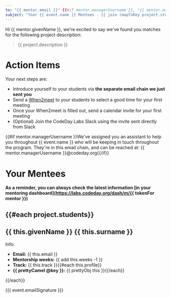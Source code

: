 ```yaml
---
to: "{{ mentor.email }}" {{#if mentor.managerUsername }}, "{{ mentor.managerUsername }}@codeday.org"{{/if}}
subject: "Your {{ event.name }} Mentees - {{ join (mapToKey project.students 'givenName') ', ' }}"
---
```


Hi {{ mentor.givenName }}, we're excited to say we've found you matches for the following project description:

<blockquote>{{ project.description }}</blockquote>


# Action Items

Your next steps are:

* Introduce yourself to your students via **the separate email chain we just sent you**
* Send a [When2meet](https://www.when2meet.com/) to your students to select a good time for your first meeting
* Once your When2meet is filled out, send a calendar invite for your first meeting
* (Optional) Join the CodeDay Labs Slack using the invite sent directly from Slack

{{#if mentor.managerUsername }}We've assigned you an assistant to help you throughout {{ event.name }} who will be keeping in touch throughout the program. They're in this email chain, and can be reached at: {{ mentor.managerUsername }}@codeday.org{{/if}}


# Your Mentees

**As a reminder, you can always check the latest information [in your mentoring dashboard](https://labs.codeday.org/dash/m/{{ tokenFor mentor }})**

{{#each project.students}}
-----
## {{ this.givenName }} {{ this.surname }}
Info:

- **Email:** {{ this.email }}
- **Mentorship weeks:** {{ add this.weeks -1 }}
- **Track:** {{ this.track }}{{#each this.profile}}
- **{{ prettyCamel @key }}:** {{ prettyObj this }}{{/each}}

{{/each}}

{{{ event.emailSignature }}}
